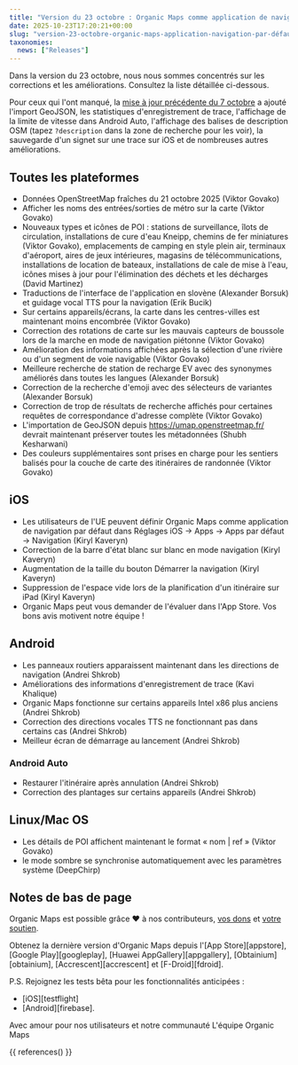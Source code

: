 ```yaml
---
title: "Version du 23 octobre : Organic Maps comme application de navigation par défaut dans l'UE sur iOS, affichage des panneaux routiers sur Android, et plus d'améliorations et de corrections"
date: 2025-10-23T17:20:21+00:00
slug: "version-23-octobre-organic-maps-application-navigation-par-défaut-ue-ios-panneaux-routiers-android-améliorations-corrections"
taxonomies:
  news: ["Releases"]
---
```


Dans la version du 23 octobre, nous nous sommes concentrés sur les corrections et les améliorations. Consultez la liste détaillée ci-dessous.

Pour ceux qui l'ont manqué, la [mise à jour précédente du 7 octobre](https://organicmaps.app/news/2025-10-07/android-auto-speed-limit-geojson-support-recording-track-statistics-osm-description-display/
) a ajouté l'import GeoJSON, les statistiques d'enregistrement de trace, l'affichage de la limite de vitesse dans Android Auto, l'affichage des balises de description OSM (tapez `?description` dans la zone de recherche pour les voir), la sauvegarde d'un signet sur une trace sur iOS et de nombreuses autres améliorations.

## Toutes les plateformes

- Données OpenStreetMap fraîches du 21 octobre 2025 (Viktor Govako)
- Afficher les noms des entrées/sorties de métro sur la carte (Viktor Govako)
- Nouveaux types et icônes de POI : stations de surveillance, îlots de circulation, installations de cure d'eau Kneipp, chemins de fer miniatures (Viktor Govako), emplacements de camping en style plein air, terminaux d'aéroport, aires de jeux intérieures, magasins de télécommunications, installations de location de bateaux, installations de cale de mise à l'eau, icônes mises à jour pour l'élimination des déchets et les décharges (David Martinez)
- Traductions de l'interface de l'application en slovène (Alexander Borsuk) et guidage vocal TTS pour la navigation (Erik Bucik)
- Sur certains appareils/écrans, la carte dans les centres-villes est maintenant moins encombrée (Viktor Govako)
- Correction des rotations de carte sur les mauvais capteurs de boussole lors de la marche en mode de navigation piétonne (Viktor Govako)
- Amélioration des informations affichées après la sélection d'une rivière ou d'un segment de voie navigable (Viktor Govako)
- Meilleure recherche de station de recharge EV avec des synonymes améliorés dans toutes les langues (Alexander Borsuk)
- Correction de la recherche d'emoji avec des sélecteurs de variantes (Alexander Borsuk)
- Correction de trop de résultats de recherche affichés pour certaines requêtes de correspondance d'adresse complète (Viktor Govako)
- L'importation de GeoJSON depuis https://umap.openstreetmap.fr/ devrait maintenant préserver toutes les métadonnées (Shubh Kesharwani)
- Des couleurs supplémentaires sont prises en charge pour les sentiers balisés pour la couche de carte des itinéraires de randonnée (Viktor Govako)

## iOS

- Les utilisateurs de l'UE peuvent définir Organic Maps comme application de navigation par défaut dans Réglages iOS → Apps → Apps par défaut → Navigation (Kiryl Kaveryn)
- Correction de la barre d'état blanc sur blanc en mode navigation (Kiryl Kaveryn)
- Augmentation de la taille du bouton Démarrer la navigation (Kiryl Kaveryn)
- Suppression de l'espace vide lors de la planification d'un itinéraire sur iPad (Kiryl Kaveryn)
- Organic Maps peut vous demander de l'évaluer dans l'App Store. Vos bons avis motivent notre équipe !

## Android

- Les panneaux routiers apparaissent maintenant dans les directions de navigation (Andrei Shkrob)
- Améliorations des informations d'enregistrement de trace (Kavi Khalique)
- Organic Maps fonctionne sur certains appareils Intel x86 plus anciens (Andrei Shkrob)
- Correction des directions vocales TTS ne fonctionnant pas dans certains cas (Andrei Shkrob)
- Meilleur écran de démarrage au lancement (Andrei Shkrob)

### Android Auto
- Restaurer l'itinéraire après annulation (Andrei Shkrob)
- Correction des plantages sur certains appareils (Andrei Shkrob)

## Linux/Mac OS

- Les détails de POI affichent maintenant le format « nom | ref » (Viktor Govako)
- le mode sombre se synchronise automatiquement avec les paramètres système (DeepChirp)

## Notes de bas de page

Organic Maps est possible grâce ❤️ à nos contributeurs, [vos dons](@/donate/index.fr.md) et [votre soutien](@/contribute/index.fr.md).

Obtenez la dernière version d'Organic Maps depuis l'[App Store][appstore], [Google Play][googleplay], [Huawei AppGallery][appgallery], [Obtainium][obtainium], [Accrescent][accrescent] et [F-Droid][fdroid].

P.S. Rejoignez les tests bêta pour les fonctionnalités anticipées :
- [iOS][testflight]
- [Android][firebase].

Avec amour pour nos utilisateurs et notre communauté
L'équipe Organic Maps

{{ references() }}
